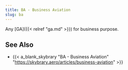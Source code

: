 ```yaml
---
title: BA - Business Aviation
slug: ba
---
```


Any [GA]({{< relref "ga.md" >}}) for business purpose.

## See Also

* {{< a_blank_skybrary "BA - Business Aviation" "https://skybrary.aero/articles/business-aviation" >}}
